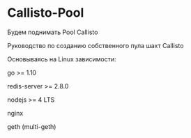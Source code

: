 # Callisto-Pool
Будем поднимать Pool Callisto

Руководство по созданию собственного пула шахт Callisto

Основываясь на Linux
зависимости:

go >= 1.10

redis-server >= 2.8.0

nodejs >= 4 LTS

nginx

geth (multi-geth)
